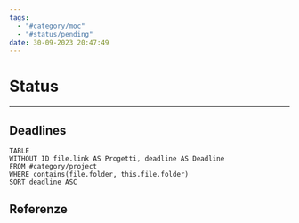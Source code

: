 ```yaml
---
tags:
  - "#category/moc"
  - "#status/pending"
date: 30-09-2023 20:47:49
---
```

# Status
---
## Deadlines
```dataview
TABLE
WITHOUT ID file.link AS Progetti, deadline AS Deadline
FROM #category/project
WHERE contains(file.folder, this.file.folder)
SORT deadline ASC
```

## Referenze
